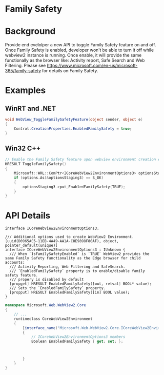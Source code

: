 Family Safety
===

# Background
Provide end evelolper a new API to toggle Family Safety feature on and off. Once Family Safety is enabled, developer won't be able to turn it off while webview2 instance is running. Once enable, it will provide the same functionally as the browser like: Activity report, Safe Search and Web Filtering. Please see https://www.microsoft.com/en-us/microsoft-365/family-safety for details on Family Safety. 

# Examples
## WinRT and .NET   
```c#
void WebView_ToggleFamilySafetyFeature(object sender, object e)
{
    Control.CreationProperties.EnabledFamilySafety = true;
}


```
## Win32 C++
```cpp
// Enable the Family Safety feature upon webview environment creation complete
HRESULT ToggleFamilySafety()
{
    Microsoft::WRL::ComPtr<ICoreWebView2EnvironmentOptions3> optionsStaging3;
    if (options.As(&optionsStaging3) == S_OK)
    {
        optionsStaging3->put_EnabledFamilySafety(TRUE);
    }
}
```

# API Details    
```
interface ICoreWebView2EnvironmentOptions3;

/// Additional options used to create WebView2 Environment.
[uuid(D0965AC5-11EB-4A49-AA1A-C8E9898F80AF), object, pointer_default(unique)]
interface ICoreWebView2EnvironmentOptions3 : IUnknown {
  /// When `IsFamilySafetyEnabled` is `TRUE` WebView2 provides the same Family Safety functionality as the Edge browser for child accounts:
  /// Activity Reporting, Web Filtering and SafeSearch.
  /// `EnabledFamilySafety` property is to enable/disable family safety feature.
  /// propery is disabled by default
  [propget] HRESULT EnabledFamilySafety([out, retval] BOOL* value);
  /// Sets the `EnabledFamilySafety` property.
  [propput] HRESULT EnabledFamilySafety([in] BOOL value);
}
```

```c# (but really MIDL3)
namespace Microsoft.Web.WebView2.Core
{
    // ...
    runtimeclass CoreWebView2Environment
    {
        [interface_name("Microsoft.Web.WebView2.Core.ICoreWebView2EnvironmentOptions3")]
        {
            // ICoreWebView2EnvironmentOptions3 members
            Boolean EnabledFamilySafety { get; set; };



        }
    }
}
```

